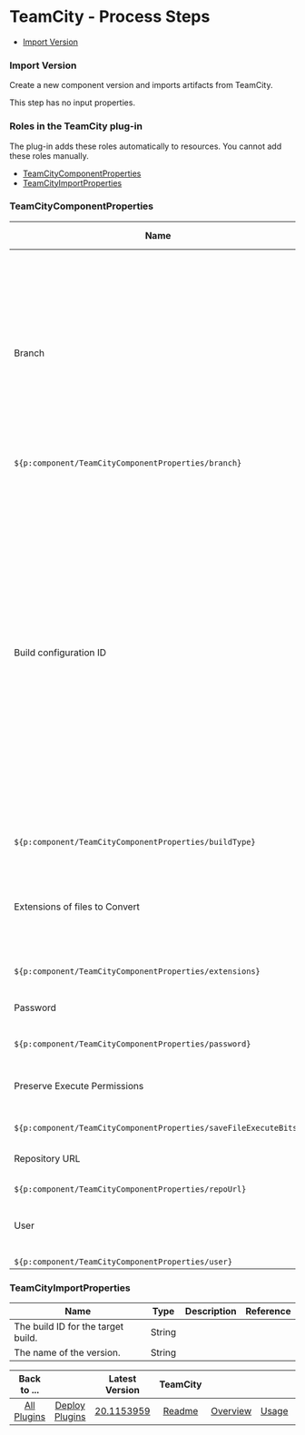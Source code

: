 
# TeamCity - Process Steps

* [Import Version](#import_version)


### Import Version

Create a new component version and imports artifacts from TeamCity.

This step has no input properties.


### Roles in the TeamCity plug-in

The plug-in adds these roles automatically to resources. You cannot add these roles manually.


* [TeamCityComponentProperties](#teamcitycomponentproperties_role)
* [TeamCityImportProperties](#teamcityimportproperties_role)


### TeamCityComponentProperties


| Name | Type | Description | Property Reference |
| --- | --- | --- | --- |
| Branch | String | The TeamCity branch name to limit build imports by branch. If avalue is not specified, artifacts are retrieved from the projects default branchdefined in TeamCity. Specifying a value of default:any imports all builds fromall TeamCity branches. |
``${p:component/TeamCityComponentProperties/branch}`` |
| Build configuration ID | String | The build configuration ID in TeamCity. In TeamCity versions earlierthan version 8.0, the build configuration IDs typically have the prefix bt. You mustinclude the prefix when you specify the build configuration ID, for example: bt256. In TeamCity versions 8.0 and later, the build configuration IDs do not include the prefix. For these versions, specify the build configuration ID as it is displayed inTeamCity. This field in previous plug-in versions is called the Build Type ID. |
``${p:component/TeamCityComponentProperties/buildType}`` |
| Extensions of files to Convert | String | A list of text file extension to convert to a new charset when imported. Separate each item with a comma, for example: txt,properties,log. |
``${p:component/TeamCityComponentProperties/extensions}`` |
| Password | Password | The password associated with the user name to access the TeamCity server. |
``${p:component/TeamCityComponentProperties/password}`` |
| Preserve Execute Permissions | Boolean | For Linux and UNIX operating systems, retain the execute permissions for each file. |
``${p:component/TeamCityComponentProperties/saveFileExecuteBits}`` |
| Repository URL | String | The base URL of the repository on the TeamCity server. |
``${p:component/TeamCityComponentProperties/repoUrl}`` |
| User | String | The user name for the account used to access the TeamCity server. |
``${p:component/TeamCityComponentProperties/user}`` |

### TeamCityImportProperties


| Name | Type | Description | Reference |
| --- | --- | --- | --- |
| The build ID for the target build. | String |  |  |
| The name of the version. | String |  |  |



|Back to ...||Latest Version|TeamCity ||||
| :---: | :---: | :---: | :---: | :---: | :---: | :---: |
|[All Plugins](../../index.md)|[Deploy Plugins](../README.md)|[20.1153959](https://raw.githubusercontent.com/UrbanCode/IBM-UCD-PLUGINS/main/files/TeamCitySourceConfig/ucd-TeamCitySourceConfig-20.1153959.zip)|[Readme](README.md)|[Overview](overview.md)|[Usage](usage.md)|[Downloads](downloads.md)|
